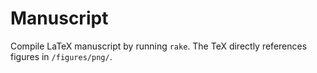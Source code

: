 # Manuscript

Compile LaTeX manuscript by running `rake`. The TeX directly references figures in `/figures/png/`.
